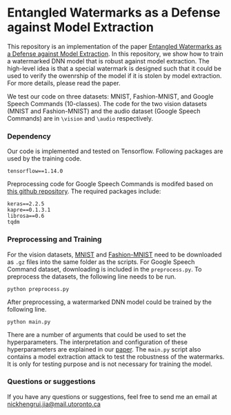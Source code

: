# Entangled Watermarks as a Defense against Model Extraction

This repository is an implementation of the paper [Entangled Watermarks as a Defense against Model Extraction](https://PLACEHOLDER). In this repository, we show how to train a watermarked DNN model that is robust against model extraction. The high-level idea is that a special watermark is designed such that it could be used to verify the owenrship of the model if it is stolen by model extraction. For more details, please read the paper.

We test our code on three datasets: MNIST, Fashion-MNIST, and Google Speech Commands (10-classes). The code for the two vision datasets (MNIST and Fashion-MNIST) and the audio dataset (Google Speech Commands) are in `\vision` and `\audio` respectively.

### Dependency
Our code is implemented and tested on Tensorflow. Following packages are used by the training code.
```
tensorflow==1.14.0
```
Preprocessing code for Google Speech Commands is modifed based on [this github repository](https://github.com/douglas125/SpeechCmdRecognition). The required packages include:
```
keras==2.2.5
kapre==0.1.3.1
librosa==0.6
tqdm
```

### Preprocessing and Training
For the vision datasets, [MNIST](http://yann.lecun.com/exdb/mnist/) and [Fashion-MNIST](https://github.com/zalandoresearch/fashion-mnist) need to be downloaded as `.gz` files into the same folder as the scripts. For Google Speech Command dataset, downloading is included in the `preprocess.py`.
To preprocess the datasets, the following line needs to be run.
```
python preprocess.py
```
After preprocessing, a watermarked DNN model could be trained by the following line. 
```
python main.py
```
There are a number of arguments that could be used to set the hyperparameters. The interpretation and configuration of these hyperparameters are explained in our [paper](https://PLACEHOLDER).
The `main.py` script also contains a model extraction attack to test the robustness of the watermarks. It is only for testing purpose and is not necessary for training the model.

### Questions or suggestions
If you have any questions or suggestions, feel free to send me an email at nickhengrui.jia@mail.utoronto.ca
